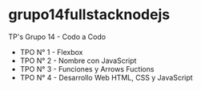 # grupo14fullstacknodejs

TP's Grupo 14 - Codo a Codo

- TPO N° 1 - Flexbox
- TPO N° 2 - Nombre con JavaScript
- TPO N° 3 - Funciones y Arrows Fuctions
- TPO N° 4 - Desarrollo Web HTML, CSS y JavaScript

